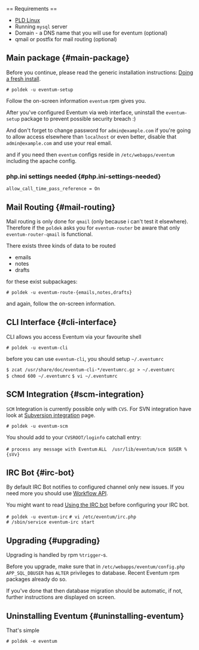== Requirements ==

-   [PLD Linux](http://www.pld-linux.org/)
-   Running `mysql` server
-   Domain - a DNS name that you will use for eventum (optional)
-   qmail or postfix for mail routing (optional)

Main package {#main-package}
------------

Before you continue, please read the generic installation instructions:
[Doing a fresh install](/Doing_a_fresh_install "wikilink").

`# poldek -u eventum-setup`

Follow the on-screen information `eventum` rpm gives you.

After you've configured Eventum via web interface, uninstall the
`eventum-setup` package to prevent possible security breach :)

And don't forget to change password for `admin@example.com` if you're
going to allow access elsewhere than `localhost` or even better, disable
that `admin@example.com` and use your real email.

and if you need then `eventum` configs reside in `/etc/webapps/eventum`
including the apache config.

### php.ini settings needed {#php.ini-settings-needed}

`allow_call_time_pass_reference = On`

Mail Routing {#mail-routing}
------------

Mail routing is only done for `qmail` (only because i can't test it
elsewhere). Therefore if the `poldek` asks you for `eventum-router` be
aware that only `eventum-router-qmail` is functional.

There exists three kinds of data to be routed

-   emails
-   notes
-   drafts

for these exist subpackages:

`# poldek -u eventum-route-{emails,notes,drafts}`

and again, follow the on-screen information.

CLI Interface {#cli-interface}
-------------

CLI allows you access Eventum via your favourite shell

`# poldek -u eventum-cli`

before you can use `eventum-cli`, you should setup `~/.eventumrc`

`$ zcat /usr/share/doc/eventum-cli-*/eventumrc.gz > ~/.eventumrc`
`$ chmod 600 ~/.eventumrc`
`$ vi ~/.eventumrc`

SCM Integration {#scm-integration}
---------------

`SCM` Integration is currently possible only with `CVS`. For SVN
integration have look at [Subversion
integration](/Subversion_integration "wikilink") page.

`# poldek -u eventum-scm`

You should add to your `CVSROOT/loginfo` catchall entry:

`# process any message with Eventum`
`ALL  /usr/lib/eventum/scm $USER %{sVv}`

IRC Bot {#irc-bot}
-------

By default IRC Bot notifies to configured channel only new issues. If
you need more you should use [Workflow API](/Workflow_API "wikilink").

You might want to read [Using the IRC
bot](/Using_the_IRC_bot "wikilink") before configuring your IRC bot.

`# poldek -u eventum-irc`
`# vi /etc/eventum/irc.php`
`# /sbin/service eventum-irc start`

Upgrading {#upgrading}
---------

Upgrading is handled by rpm `%trigger`-s.

Before you upgrade, make sure that in `/etc/webapps/eventum/config.php`
`APP_SQL_DBUSER` has `ALTER` privileges to database. Recent Eventum rpm
packages already do so.

If you've done that then database migration should be automatic, if not,
further instructions are displayed on screen.

Uninstalling Eventum {#uninstalling-eventum}
--------------------

That's simple

`# poldek -e eventum`